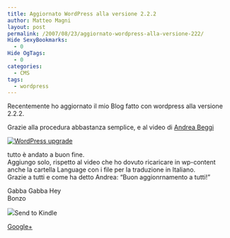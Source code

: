 ```yaml
---
title: Aggiornato WordPress alla versione 2.2.2
author: Matteo Magni
layout: post
permalink: /2007/08/23/aggiornato-wordpress-alla-versione-222/
Hide SexyBookmarks:
  - 0
Hide OgTags:
  - 0
categories:
  - CMS
tags:
  - wordpress
---
```

Recentemente ho aggiornato il mio Blog fatto con wordpress alla versione 2.2.2.

Grazie alla procedura abbastanza semplice, e al video di [Andrea Beggi][1]

<a href="http://www.andreabeggi.net/wp-content/wp-upgrade.html" target="_blank"><img src="http://www.andreabeggi.net/wp-content/wp-upgrade.png" id="image1052" alt="WordPress upgrade" /></a>

tutto è andato a buon fine.  
Aggiungo solo, rispetto al video che ho dovuto ricaricare in wp-content anche la cartella Language con i file per la traduzione in Italiano.  
Grazie a tutti e come ha detto Andrea: &#8220;Buon aggionrnamento a tutti!&#8221;

Gabba Gabba Hey  
Bonzo

<div class='kindleWidget kindleLight' >
  <img src="http://magni.me/wp-content/plugins/send-to-kindle/media/white-15.png" /><span>Send to Kindle</span>
</div>

<a rel="author" href="https://plus.google.com/111433366670841346629?rel=author"  >Google+</a>

 [1]: http://www.andreabeggi.net/